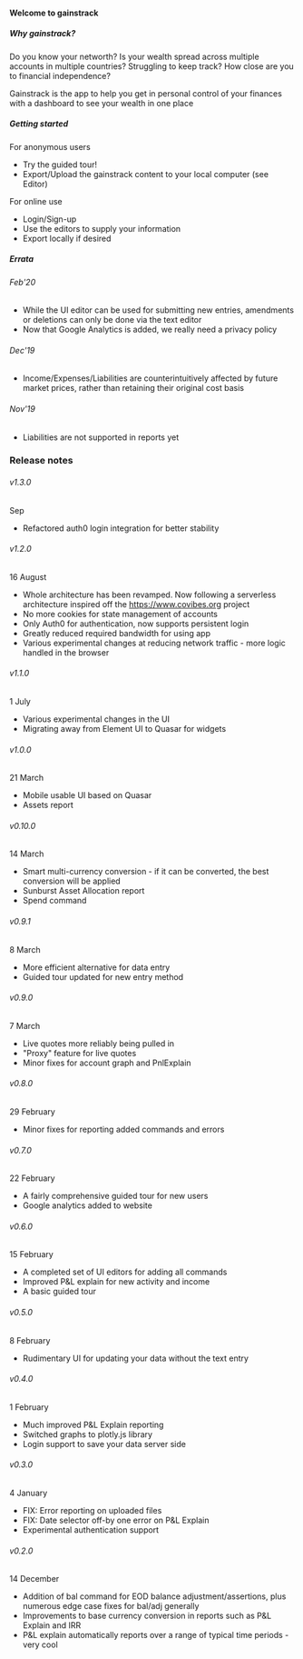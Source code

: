 #### Welcome to gainstrack
##### Why gainstrack?
Do you know your networth? Is your wealth spread across multiple accounts in multiple countries? Struggling to keep track? How close are you to financial independence?

Gainstrack is the app to help you get in personal control of your finances with a dashboard to see your wealth in one place

##### Getting started
For anonymous users
- Try the guided tour!
- Export/Upload the gainstrack content to your local computer (see Editor)

For online use
- Login/Sign-up
- Use the editors to supply your information
- Export locally if desired

##### Errata

###### Feb'20
- While the UI editor can be used for submitting new entries, amendments or deletions can only be done via the text editor
- Now that Google Analytics is added, we really need a privacy policy

###### Dec'19
- Income/Expenses/Liabilities are counterintuitively affected by future market prices, rather than retaining their original cost basis
###### Nov'19
- Liabilities are not supported in reports yet


### Release notes
###### v1.3.0
Sep
- Refactored auth0 login integration for better stability

###### v1.2.0
16 August
- Whole architecture has been revamped. Now following a serverless architecture inspired off the https://www.covibes.org project
- No more cookies for state management of accounts
- Only Auth0 for authentication, now supports persistent login
- Greatly reduced required bandwidth for using app
- Various experimental changes at reducing network traffic - more logic handled in the browser

###### v1.1.0
1 July
- Various experimental changes in the UI
- Migrating away from Element UI to Quasar for widgets

###### v1.0.0
21 March
- Mobile usable UI based on Quasar
- Assets report

###### v0.10.0
14 March
- Smart multi-currency conversion - if it can be converted, the best conversion will be applied
- Sunburst Asset Allocation report
- Spend command

###### v0.9.1
8 March
- More efficient alternative for data entry
- Guided tour updated for new entry method

###### v0.9.0
7 March
- Live quotes more reliably being pulled in
- "Proxy" feature for live quotes
- Minor fixes for account graph and PnlExplain

###### v0.8.0
29 February
- Minor fixes for reporting added commands and errors

###### v0.7.0
22 February
- A fairly comprehensive guided tour for new users
- Google analytics added to website

###### v0.6.0
15 February
- A completed set of UI editors for adding all commands
- Improved P&L explain for new activity and income
- A basic guided tour

###### v0.5.0
8 February
- Rudimentary UI for updating your data without the text entry

###### v0.4.0
1 February
- Much improved P&L Explain reporting
- Switched graphs to plotly.js library
- Login support to save your data server side
###### v0.3.0
4 January
- FIX: Error reporting on uploaded files
- FIX: Date selector off-by one error on P&L Explain
- Experimental authentication support
###### v0.2.0
14 December
- Addition of bal command for EOD balance adjustment/assertions, plus numerous edge case fixes for bal/adj generally
- Improvements to base currency conversion in reports such as P&L Explain and IRR
- P&L explain automatically reports over a range of typical time periods - very cool

